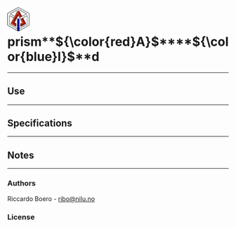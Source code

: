 # <img src="figures/prismAId_logo.png" alt="logo" width="50"/> prism**${\color{red}A}$****${\color{blue}I}$**d 



* * *

## Use

* * *

## Specifications

* * *

## Notes

* * *

### Authors

Riccardo Boero - ribo@nilu.no

### License